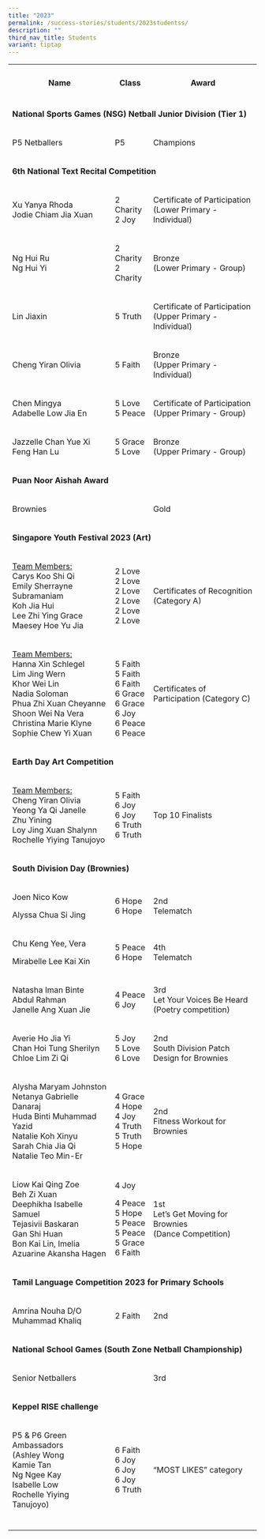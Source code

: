 ```yaml
---
title: "2023"
permalink: /success-stories/students/2023studentss/
description: ""
third_nav_title: Students
variant: tiptap
---
```

<table><tbody><tr><th rowspan="1" colspan="1"><h4>Name</h4></th><th rowspan="1" colspan="1"><h4>Class</h4></th><th rowspan="1" colspan="1"><h4>Award</h4></th></tr><tr><td rowspan="1" colspan="3"><p><strong>National Sports Games (NSG) Netball Junior Division (Tier 1)</strong></p></td></tr><tr><td rowspan="1" colspan="1"><p>P5 Netballers</p></td><td rowspan="1" colspan="1"><p>P5</p></td><td rowspan="1" colspan="1"><p>Champions</p></td></tr><tr><td rowspan="1" colspan="3"><p><strong>6th National Text Recital Competition</strong></p></td></tr><tr><td rowspan="1" colspan="1"><p>Xu Yanya Rhoda<br>Jodie Chiam Jia Xuan</p></td><td rowspan="1" colspan="1"><p>2 Charity<br>2 Joy</p></td><td rowspan="1" colspan="1"><p>Certificate of Participation<br>(Lower Primary - Individual)</p></td></tr><tr><td rowspan="1" colspan="1"><p>Ng Hui Ru<br>Ng Hui Yi</p></td><td rowspan="1" colspan="1"><p>2 Charity<br>2 Charity</p></td><td rowspan="1" colspan="1"><p>Bronze<br>(Lower Primary - Group)</p></td></tr><tr><td rowspan="1" colspan="1"><p>Lin Jiaxin</p></td><td rowspan="1" colspan="1"><p>5 Truth</p></td><td rowspan="1" colspan="1"><p>Certificate of Participation<br>(Upper Primary - Individual)</p></td></tr><tr><td rowspan="1" colspan="1"><p>Cheng Yiran Olivia</p></td><td rowspan="1" colspan="1"><p>5 Faith</p></td><td rowspan="1" colspan="1"><p>Bronze<br>(Upper Primary - Individual)</p></td></tr><tr><td rowspan="1" colspan="1"><p>Chen Mingya<br>Adabelle Low Jia En</p></td><td rowspan="1" colspan="1"><p>5 Love<br>5 Peace</p></td><td rowspan="1" colspan="1"><p>Certificate of Participation<br>(Upper Primary - Group)</p></td></tr><tr><td rowspan="1" colspan="1"><p>Jazzelle Chan Yue Xi<br>Feng Han Lu</p></td><td rowspan="1" colspan="1"><p>5 Grace<br>5 Love</p></td><td rowspan="1" colspan="1"><p>Bronze<br>(Upper Primary - Group)</p></td></tr><tr><td rowspan="1" colspan="3"><p><strong>Puan Noor Aishah Award</strong></p></td></tr><tr><td rowspan="1" colspan="1"><p>Brownies</p></td><td rowspan="1" colspan="1"><p></p></td><td rowspan="1" colspan="1"><p>Gold</p></td></tr><tr><td rowspan="1" colspan="3"><p><strong>Singapore Youth Festival 2023 (Art)</strong></p></td></tr><tr><td rowspan="1" colspan="1"><p><u>Team Members:</u><br>Carys Koo Shi Qi<br>Emily Sherrayne<br>Subramaniam<br>Koh Jia Hui<br>Lee Zhi Ying Grace<br>Maesey Hoe Yu Jia</p></td><td rowspan="1" colspan="1"><p></p><p>2 Love<br>2 Love<br>2 Love<br>2 Love<br>2 Love<br>2 Love</p></td><td rowspan="1" colspan="1"><p>Certificates of Recognition<br>(Category A)</p></td></tr><tr><td rowspan="1" colspan="1"><p><u>Team Members:</u><br>Hanna Xin Schlegel<br>Lim Jing Wern<br>Khor Wei Lin<br>Nadia Soloman<br>Phua Zhi Xuan Cheyanne<br>Shoon Wei Na Vera<br>Christina Marie Klyne<br>Sophie Chew Yi Xuan</p></td><td rowspan="1" colspan="1"><p><br>5 Faith<br>5 Faith<br>6 Faith<br>6 Grace<br>6 Grace<br>6 Joy<br>6 Peace<br>6 Peace</p></td><td rowspan="1" colspan="1"><p></p><p>Certificates of Participation (Category C)</p></td></tr><tr><td rowspan="1" colspan="3"><p><strong>Earth Day Art Competition</strong></p></td></tr><tr><td rowspan="1" colspan="1"><p><u>Team Members:</u><br>Cheng Yiran Olivia<br>Yeong Ya Qi Janelle<br>Zhu Yining<br>Loy Jing Xuan Shalynn<br>Rochelle Yiying Tanujoyo</p></td><td rowspan="1" colspan="1"><p></p><p>5 Faith<br>6 Joy<br>6 Joy<br>6 Truth<br>6 Truth</p></td><td rowspan="1" colspan="1"><p></p><p>Top 10 Finalists</p></td></tr><tr><td rowspan="1" colspan="3"><p><strong>South Division Day (Brownies)</strong></p></td></tr><tr><td rowspan="1" colspan="1"><p>Joen Nico Kow</p><p>Alyssa Chua Si Jing</p></td><td rowspan="1" colspan="1"><p>6 Hope<br>6 Hope</p></td><td rowspan="1" colspan="1"><p>2nd<br>Telematch</p></td></tr><tr><td rowspan="1" colspan="1"><p>Chu Keng Yee, Vera</p><p>Mirabelle Lee Kai Xin</p></td><td rowspan="1" colspan="1"><p>5 Peace<br>6 Hope</p></td><td rowspan="1" colspan="1"><p>4th<br>Telematch</p></td></tr><tr><td rowspan="1" colspan="1"><p>Natasha Iman Binte Abdul Rahman<br>Janelle Ang Xuan Jie</p></td><td rowspan="1" colspan="1"><p>4 Peace<br>6 Joy</p></td><td rowspan="1" colspan="1"><p>3rd<br>Let Your Voices Be Heard<br>(Poetry competition)</p></td></tr><tr><td rowspan="1" colspan="1"><p>Averie Ho Jia Yi<br>Chan Hoi Tung Sherilyn<br>Chloe Lim Zi Qi</p></td><td rowspan="1" colspan="1"><p>5 Joy<br>5 Love<br>6 Love</p></td><td rowspan="1" colspan="1"><p>2nd<br>South Division Patch Design for Brownies</p></td></tr><tr><td rowspan="1" colspan="1"><p>Alysha Maryam Johnston<br>Netanya Gabrielle Danaraj<br>Huda Binti Muhammad Yazid<br>Natalie Koh Xinyu<br>Sarah Chia Jia Qi<br>Natalie Teo Min-Er</p></td><td rowspan="1" colspan="1"><p>4 Grace<br>4 Hope<br>4 Joy<br>4 Truth<br>5 Truth<br>5 Hope</p></td><td rowspan="1" colspan="1"><p>2nd<br>Fitness Workout for Brownies</p></td></tr><tr><td rowspan="1" colspan="1"><p>Liow Kai Qing Zoe<br>Beh Zi Xuan<br>Deephikha Isabelle Samuel<br>Tejasivii Baskaran<br>Gan Shi Huan<br>Bon Kai Lin, Imelia<br>Azuarine Akansha Hagen</p></td><td rowspan="1" colspan="1"><p>4 Joy</p><p>4 Peace<br>5 Hope<br>5 Peace<br>5 Peace<br>5 Grace<br>6 Faith</p></td><td rowspan="1" colspan="1"><p>1st<br>Let’s Get Moving for Brownies<br>(Dance Competition)</p></td></tr><tr><td rowspan="1" colspan="3"><p><strong>Tamil Language Competition 2023 for Primary Schools</strong></p></td></tr><tr><td rowspan="1" colspan="1"><p>Amrina Nouha D/O Muhammad Khaliq</p></td><td rowspan="1" colspan="1"><p>2 Faith</p></td><td rowspan="1" colspan="1"><p>2nd</p></td></tr><tr><td rowspan="1" colspan="3"><p><strong>National School Games (South Zone Netball Championship)</strong></p></td></tr><tr><td rowspan="1" colspan="1"><p>Senior Netballers</p></td><td rowspan="1" colspan="1"><p></p></td><td rowspan="1" colspan="1"><p>3rd</p></td></tr><tr><td rowspan="1" colspan="3"><p><strong>Keppel RISE challenge</strong></p></td></tr><tr><td rowspan="1" colspan="1"><p>P5 &amp; P6 Green Ambassadors<br>(Ashley Wong<br>Kamie Tan<br>Ng Ngee Kay<br>Isabelle Low<br>Rochelle Yiying Tanujoyo)</p></td><td rowspan="1" colspan="1"><p></p><p>6 Faith<br>6 Joy<br>6 Joy<br>6 Joy<br>6 Truth</p></td><td rowspan="1" colspan="1"><p></p><p>“MOST LIKES” category</p></td></tr><tr><td rowspan="1" colspan="1"><p></p></td><td rowspan="1" colspan="1"><p></p></td><td rowspan="1" colspan="1"><p></p></td></tr></tbody></table><p></p>